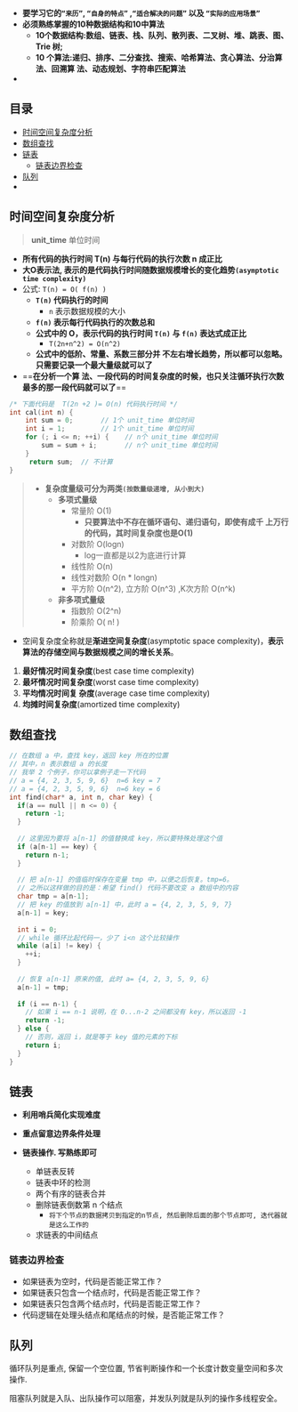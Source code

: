 - **要学习它的`“来历”`, `“自身的特点”` ,`“适合解决的问题”` 以及 `“实际的应用场景”`**
- **必须熟练掌握的10种数据结构和10中算法**
    - **10个数据结构:数组、链表、栈、队列、散列表、二叉树、堆、跳表、图、Trie 树;**
    - **10 个算法:递归、排序、二分查找、搜索、哈希算法、贪心算法、分治算法、回溯算 法、动态规划、字符串匹配算法**
- 



## 目录

- [时间空间复杂度分析](#时间空间复杂度分析)
- [数组查找](#数组查找)
- [链表](#链表)
    - [链表边界检查](#链表边界检查)
- [队列](#队列)
- 



## 时间空间复杂度分析

>  **unit_time**  单位时间

- **所有代码的执行时间 T(n) 与每行代码的执行次数 n 成正比**
- **大O表示法, 表示的是代码执行时间随数据规模增长的变化趋势`(asymptotic time complexity)`**
- 公式: `T(n) = O( f(n) )`
    - **`T(n)` 代码执行的时间**
        - `n`  表示数据规模的大小
    - **`f(n)` 表示每行代码执行的次数总和**
    - **公式中的 O，表示代码的执行时间 `T(n)` 与 `f(n)` 表达式成正比**
        - `T(2n+n^2) = O(n^2)`
    - **公式中的低阶、常量、系数三部分并 不左右增长趋势，所以都可以忽略。只需要记录一个最大量级就可以了**
- ==**在分析一个算 法、一段代码的时间复杂度的时候，也只关注循环执行次数最多的那一段代码就可以了**==

```c++
/* 下面代码是  T(2n +2 )= O(n) 代码执行时间 */
int cal(int n) {
	int sum = 0;       // 1个 unit_time 单位时间 
	int i = 1;         // 1个 unit_time 单位时间
	for (; i <= n; ++i) {    // n个 unit_time 单位时间
		sum = sum + i;       // n个 unit_time 单位时间
    }
	 return sum;  // 不计算
}
```

> - **复杂度量级可分为两类`(按数量级递增, 从小到大)`**
>     - **多项式量级**
>         - 常量阶 O(1)
>             - **只要算法中不存在循环语句、递归语句，即使有成千 上万行的代码，其时间复杂度也是Ο(1)**
>         - 对数阶 O(logn)
>             - log一直都是以2为底进行计算
>         - 线性阶 O(n)
>         - 线性对数阶 O(n * longn)
>         - 平方阶  O(n^2), 立方阶 O(n^3)  ,K次方阶 O(n^k)
>     - **非多项式量级**
>         - 指数阶 O(2^n)
>         - 阶乘阶 O( n! )



- 空间复杂度全称就是**渐进空间复杂度**(asymptotic space complexity)，**表示算法的存储空间与数据规模之间的增长关系**。



1. **最好情况时间复杂度**(best case time complexity)
2. **最坏情况时间复杂度**(worst case time complexity)
3. **平均情况时间复 杂度**(average case time complexity)
4. **均摊时间复杂度**(amortized time complexity)











## 数组查找

```c++
// 在数组 a 中，查找 key，返回 key 所在的位置
// 其中，n 表示数组 a 的长度
// 我举 2 个例子，你可以拿例子走一下代码
// a = {4, 2, 3, 5, 9, 6}  n=6 key = 7
// a = {4, 2, 3, 5, 9, 6}  n=6 key = 6
int find(char* a, int n, char key) {
  if(a == null || n <= 0) {
    return -1;
  }
  
  // 这里因为要将 a[n-1] 的值替换成 key，所以要特殊处理这个值
  if (a[n-1] == key) {
    return n-1;
  }
  
  // 把 a[n-1] 的值临时保存在变量 tmp 中，以便之后恢复。tmp=6。
  // 之所以这样做的目的是：希望 find() 代码不要改变 a 数组中的内容
  char tmp = a[n-1];
  // 把 key 的值放到 a[n-1] 中，此时 a = {4, 2, 3, 5, 9, 7}
  a[n-1] = key;
  
  int i = 0;
  // while 循环比起代码一，少了 i<n 这个比较操作
  while (a[i] != key) {
    ++i;
  }
  
  // 恢复 a[n-1] 原来的值, 此时 a= {4, 2, 3, 5, 9, 6}
  a[n-1] = tmp;
  
  if (i == n-1) {
    // 如果 i == n-1 说明，在 0...n-2 之间都没有 key，所以返回 -1
    return -1;
  } else {
    // 否则，返回 i，就是等于 key 值的元素的下标
    return i;
  }
}
```











## 链表

- **利用哨兵简化实现难度**
- **重点留意边界条件处理**



- **链表操作. 写熟练即可**
    - 单链表反转
    - 链表中环的检测
    - 两个有序的链表合并
    - 删除链表倒数第 n 个结点
        - `将下个节点的数据拷贝到指定的n节点, 然后删除后面的那个节点即可, 迭代器就是这么工作的`
    - 求链表的中间结点



### 链表边界检查

- 如果链表为空时，代码是否能正常工作？
- 如果链表只包含一个结点时，代码是否能正常工作？
- 如果链表只包含两个结点时，代码是否能正常工作？
- 代码逻辑在处理头结点和尾结点的时候，是否能正常工作？









## 队列

循环队列是重点, 保留一个空位置, 节省判断操作和一个长度计数变量空间和多次操作.

阻塞队列就是入队、出队操作可以阻塞，并发队列就是队列的操作多线程安全。







